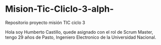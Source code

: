 # Mision-Tic-Cliclo-3-alph-
Repositorio proyecto misión TIC ciclo 3

Hola soy Humberto Castillo, quede asignado con el rol de Scrum Master, tengo 29 años de Pasto, Ingeniero Electronico de la Universidad Nacional.